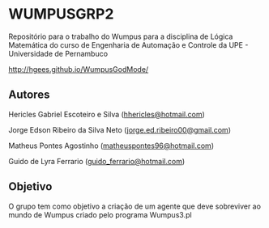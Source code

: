 # WUMPUSGRP2

Repositório para o trabalho do Wumpus para a disciplina de Lógica Matemática do curso de Engenharia de Automação e Controle da UPE - Universidade de Pernambuco

<http://hgees.github.io/WumpusGodMode/>

## Autores

Hericles Gabriel Escoteiro e Silva (hhericles@hotmail.com)

Jorge Edson Ribeiro da Silva Neto (jorge.ed.ribeiro00@gmail.com)

Matheus Pontes Agostinho (matheuspontes96@hotmail.com)

Guido de Lyra Ferrario (guido_ferrario@hotmail.com)

## Objetivo

O grupo tem como objetivo a criação de um agente que deve sobreviver ao mundo de Wumpus criado pelo programa Wumpus3.pl
